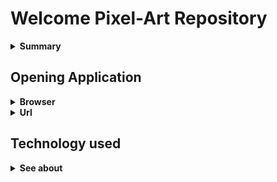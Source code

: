 # Welcome Pixel-Art Repository

<details>
  <summary><strong>Summary</strong></summary>

This was a project developed in the fundamentals module at [trybe](https://www.betrybe.com/).\
It was developed using HTML and ECMA 6 with script.js and style.css files. Pixel Art is a web page application where you can paint pixels and develop your imagination. Feel free to create and promote improvements by creating a fork pull request.

</details>

## Opening Application

<details>
  <summary><strong>Browser</strong></summary>

copy the repository to a local folder using the terminal and passing the command:

`git clone git@github.com:juliomatiastrybe/pixels-art.git`

If you don't have git installed, you can install it using this command in the shell and bash terminal:

Debian/Ubuntu bash:
`apt-get install git`

other kernel follow the instructions on the website [Git](https://git-scm.com/download/linux).

windows/powershell:
`winget install --id Git.Git -e --source winget`

Or you can follow the website [git](https://git-scm.com/downloads) documentation for more installation means.

navigate to the folder created in the clone, and open the terminal.

install the dependencies:

`npm install, pnpm install or yarn install`

you need to have node installed to be able to install the dependency packages
If you don't have it, you can run the command if your operating system is Linux:

`sudo apt update sudo apt install nodejs sudo apt install npm`

If not, follow the installation instructions on the [Node.js](https://nodejs.org/en/download) website.

Still in the terminal, open the application in the browser:

`npm run dev`

using this command application will open in the browser.

</details>

<details>
  <summary><strong>Url</strong></summary>

  If you want an option to view the application more easily and quickly, click on [Pixel-Art](https://juliomatiastrybe.github.io/project-pixel-art/)

</details>

## Technology used

<details>
  <summary><strong>See about</strong></summary>

  <div style="display: inline_block">
  <img align="center" alt="julio-js" height="40" width="50" src="https://raw.githubusercontent.com/devicons/devicon/master/icons/javascript/javascript-plain.svg" title="JavaScript">
  <img align="center" alt="julio-node" height="40" width="50" src="https://raw.githubusercontent.com/devicons/devicon/master/icons/nodejs/nodejs-original.svg" title="NodeJs">
  <img align="center" alt="julio-HTML" height="40" width="50" src="https://raw.githubusercontent.com/devicons/devicon/master/icons/html5/html5-original.svg" title="HTML">
  <img align="center" alt="julio-CSS" height="40" width="50" src="https://raw.githubusercontent.com/devicons/devicon/master/icons/css3/css3-original.svg" title="CSS">
</div>

</details>




